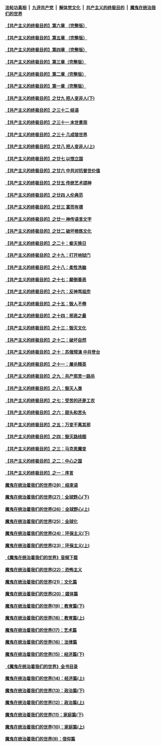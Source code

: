 

####  [法轮功真相](../../../../basic/blob/master/README.md?t=04240301) &nbsp;|&nbsp; [九评共产党](../../../../9ping.md/blob/master/README.md?t=04240301) &nbsp;|&nbsp; [解体党文化](../../../../jtdwh.md/blob/master/README.md?t=04240301)  &nbsp;|&nbsp; [共产主义的终极目的](../../../../gczydzjmd.md/blob/master/README.md?t=04240301) &nbsp;|&nbsp; [魔鬼在统治我们的世界](../../../../mgztzwmdsj.md/blob/master/README.md?t=04240301) 

#### [【共产主义的终极目的】第六章 （完整版）](../pages/nsc422/n11428913.md?t=04240301) 

#### [【共产主义的终极目的】第五章 （完整版）](../pages/nsc422/n11428912.md?t=04240301) 

#### [【共产主义的终极目的】第四章 （完整版）](../pages/nsc422/n11428907.md?t=04240301) 

#### [【共产主义的终极目的】第三章（完整版）](../pages/nsc422/n11428848.md?t=04240301) 

#### [【共产主义的终极目的】第二章（完整版）](../pages/nsc422/n11428831.md?t=04240301) 

#### [【共产主义的终极目的】第一章（完整版）](../pages/nsc422/n11417651.md?t=04240301) 

#### [【共产主义的终极目的】之廿九 把人变非人(下)](../pages/nsc422/n11344140.md?t=04240301) 

#### [【共产主义的终极目的】之三十二 结语](../pages/nsc422/n11360535.md?t=04240301) 

#### [【共产主义的终极目的】之三十一 末世景观](../pages/nsc422/n11351129.md?t=04240301) 

#### [【共产主义的终极目的】之三十 几成狼世界](../pages/nsc422/n11348280.md?t=04240301) 

#### [【共产主义的终极目的】之廿八 把人变非人(上)](../pages/nsc422/n11340492.md?t=04240301) 

#### [【共产主义的终极目的】之廿七 以恨立国](../pages/nsc422/n11336944.md?t=04240301) 

#### [【共产主义的终极目的】之廿六 中共对抗普世价值](../pages/nsc422/n11324785.md?t=04240301) 

#### [【共产主义的终极目的】之廿五 传统艺术颂神](../pages/nsc422/n11296396.md?t=04240301) 

#### [【共产主义的终极目的】之廿四 人伦典范](../pages/nsc422/n11296397.md?t=04240301) 

#### [【共产主义的终极目的】之廿三 富而有德](../pages/nsc422/n11283598.md?t=04240301) 

#### [【共产主义的终极目的】之廿一 神传语言文字](../pages/nsc422/n11263265.md?t=04240301) 

#### [【共产主义的终极目的】之廿二 破坏修炼文化](../pages/nsc422/n11245728.md?t=04240301) 

#### [【共产主义的终极目的】之二十：偷天换日](../pages/nsc422/n11238846.md?t=04240301) 

#### [【共产主义的终极目的】之十九：打开地狱门](../pages/nsc422/n11206376.md?t=04240301) 

#### [【共产主义的终极目的】之十八：柔性洗脑](../pages/nsc422/n11199994.md?t=04240301) 

#### [【共产主义的终极目的】之十七：颠倒善恶](../pages/nsc422/n11179782.md?t=04240301) 

#### [【共产主义的终极目的】之十六：反神骂祖宗](../pages/nsc422/n11166798.md?t=04240301) 

#### [【共产主义的终极目的】之十五：毁人不倦](../pages/nsc422/n11166792.md?t=04240301) 

#### [【共产主义的终极目的】之十四：邪恶之最](../pages/nsc422/n11150249.md?t=04240301) 

#### [【共产主义的终极目的】之十三：毁灭文化](../pages/nsc422/n11135227.md?t=04240301) 

#### [【共产主义的终极目的】之十二：破坏自然](../pages/nsc422/n11135214.md?t=04240301) 

#### [【共产主义的终极目的】之十：苏俄预演 中共登台](../pages/nsc422/n11118424.md?t=04240301) 

#### [【共产主义的终极目的】之十一：屠杀精英](../pages/nsc422/n11118442.md?t=04240301) 

#### [【共产主义的终极目的】之九：共产邪灵一路杀](../pages/nsc422/n11114139.md?t=04240301) 

#### [【共产主义的终极目的】之八：毁灭人类](../pages/nsc422/n11108503.md?t=04240301) 

#### [【共产主义的终极目的】之七：受苦的还是工农](../pages/nsc422/n11101809.md?t=04240301) 

#### [【共产主义的终极目的】之六：甜头和苦头](../pages/nsc422/n11096971.md?t=04240301) 

#### [【共产主义的终极目的】之五：万变不离其邪](../pages/nsc422/n11091285.md?t=04240301) 

#### [【共产主义的终极目的】之四：毁灭路线图](../pages/nsc422/n11086284.md?t=04240301) 

#### [【共产主义的终极目的】之三：马克思魔变](../pages/nsc422/n11061941.md?t=04240301) 

#### [【共产主义的终极目的】之二：中心之国](../pages/nsc422/n11047728.md?t=04240301) 

#### [【共产主义的终极目的】之一：序言](../pages/nsc422/n11086077.md?t=04240301) 

#### [魔鬼在统治着我们的世界(28)：结束语](../pages/nsc422/n10936246.md?t=04240301) 

#### [魔鬼在统治着我们的世界(27)：全球野心(下)](../pages/nsc422/n10928319.md?t=04240301) 

#### [魔鬼在统治着我们的世界(26)：全球野心(上)](../pages/nsc422/n10900318.md?t=04240301) 

#### [魔鬼在统治着我们的世界(25)：全球化](../pages/nsc422/n10788205.md?t=04240301) 

#### [魔鬼在统治着我们的世界(24)：环保主义(下)](../pages/nsc422/n10695307.md?t=04240301) 

#### [魔鬼在统治着我们的世界(23)：环保主义(上)](../pages/nsc422/n10688613.md?t=04240301) 

#### [《魔鬼在统治着我们的世界》音频下载](../pages/nsc422/n10635553.md?t=04240301) 

#### [魔鬼在统治着我们的世界(22)：恐怖主义](../pages/nsc422/n10614727.md?t=04240301) 

#### [魔鬼在统治着我们的世界(21)：文化篇](../pages/nsc422/n10597706.md?t=04240301) 

#### [魔鬼在统治着我们的世界(20)：媒体篇](../pages/nsc422/n10586579.md?t=04240301) 

#### [魔鬼在统治着我们的世界(19)：教育篇(下)](../pages/nsc422/n10564808.md?t=04240301) 

#### [魔鬼在统治着我们的世界(18)：教育篇(上)](../pages/nsc422/n10526970.md?t=04240301) 

#### [魔鬼在统治着我们的世界(17)：艺术篇](../pages/nsc422/n10499093.md?t=04240301) 

#### [魔鬼在统治着我们的世界(16)：法律篇](../pages/nsc422/n10485969.md?t=04240301) 

#### [魔鬼在统治着我们的世界(15)：经济篇(下)](../pages/nsc422/n10469975.md?t=04240301) 

#### [《魔鬼在统治着我们的世界》全书目录](../pages/nsc422/n10464261.md?t=04240301) 

#### [魔鬼在统治着我们的世界(14)：经济篇(上)](../pages/nsc422/n10457370.md?t=04240301) 

#### [魔鬼在统治着我们的世界(13)：政治篇(下)](../pages/nsc422/n10448270.md?t=04240301) 

#### [魔鬼在统治着我们的世界(12)：政治篇(上)](../pages/nsc422/n10444576.md?t=04240301) 

#### [魔鬼在统治着我们的世界(11)：家庭篇(下)](../pages/nsc422/n10440961.md?t=04240301) 

#### [魔鬼在统治着我们的世界(10)：家庭篇(上)](../pages/nsc422/n10435448.md?t=04240301) 

#### [魔鬼在统治着我们的世界(9)：信仰篇](../pages/nsc422/n10432159.md?t=04240301) 

